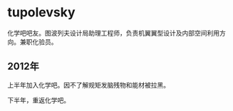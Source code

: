 tupolevsky
==========

化学吧吧友。图波列夫设计局助理工程师，负责机翼翼型设计及内部空间利用方向。兼职化验员。

## 2012年

上半年加入化学吧。因不了解规矩发脑残物和能材被拉黑。

下半年，重返化学吧。